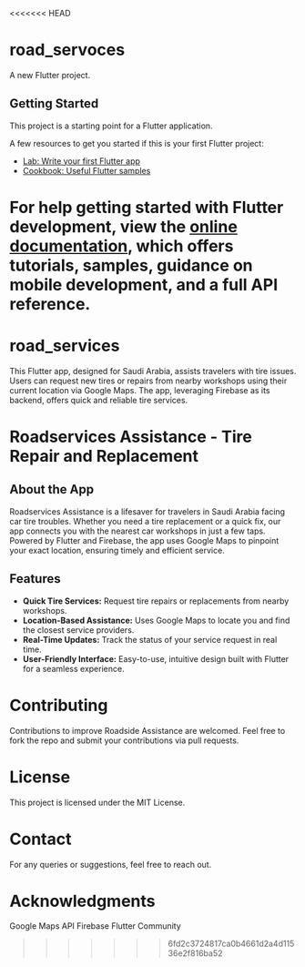 <<<<<<< HEAD
# road_servoces

A new Flutter project.

## Getting Started

This project is a starting point for a Flutter application.

A few resources to get you started if this is your first Flutter project:

- [Lab: Write your first Flutter app](https://docs.flutter.dev/get-started/codelab)
- [Cookbook: Useful Flutter samples](https://docs.flutter.dev/cookbook)

For help getting started with Flutter development, view the
[online documentation](https://docs.flutter.dev/), which offers tutorials,
samples, guidance on mobile development, and a full API reference.
=======
# road_services
This Flutter app, designed for Saudi Arabia, assists travelers with tire issues. Users can request new tires or repairs from nearby workshops using their current location via Google Maps. The app, leveraging Firebase as its backend, offers quick and reliable tire services.

# Roadservices Assistance - Tire Repair and Replacement

## About the App

Roadservices Assistance is a lifesaver for travelers in Saudi Arabia facing car tire troubles. Whether you need a tire replacement or a quick fix, our app connects you with the nearest car workshops in just a few taps. Powered by Flutter and Firebase, the app uses Google Maps to pinpoint your exact location, ensuring timely and efficient service.

## Features

- **Quick Tire Services:** Request tire repairs or replacements from nearby workshops.
- **Location-Based Assistance:** Uses Google Maps to locate you and find the closest service providers.
- **Real-Time Updates:** Track the status of your service request in real time.
- **User-Friendly Interface:** Easy-to-use, intuitive design built with Flutter for a seamless experience.


# Contributing
Contributions to improve Roadside Assistance are welcomed. Feel free to fork the repo and submit your contributions via pull requests.

# License
This project is licensed under the MIT License.

# Contact
For any queries or suggestions, feel free to reach out.

# Acknowledgments
Google Maps API
Firebase
Flutter Community
>>>>>>> 6fd2c3724817ca0b4661d2a4d11536e2f816ba52
